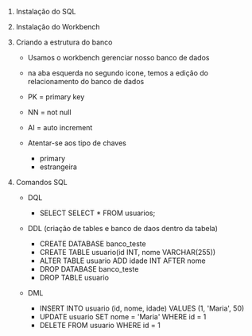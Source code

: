 1. Instalação do SQL
2. Instalação do Workbench
3. Criando a estrutura do banco
    - Usamos o workbench gerenciar nosso banco de dados
    - na aba esquerda no segundo icone, temos a edição do relacionamento do banco de dados
    - PK = primary key
    - NN = not null
    - AI = auto increment

    - Atentar-se aos tipo de chaves
        - primary
        - estrangeira

4. Comandos SQL
    - DQL
        - SELECT
            SELECT * FROM usuarios;
    
    - DDL (criação de tables e banco de daos dentro da tabela)
        - CREATE DATABASE banco_teste
        - CREATE TABLE usuario(id INT, nome VARCHAR(255))
        - ALTER TABLE usuario ADD idade INT AFTER nome
        - DROP DATABASE banco_teste
        - DROP TABLE usuario
    
    - DML
        - INSERT INTO usuario (id, nome, idade) VALUES (1, 'Maria', 50)
        - UPDATE usuario SET nome = 'Maria' WHERE id = 1
        - DELETE FROM usuario WHERE id = 1